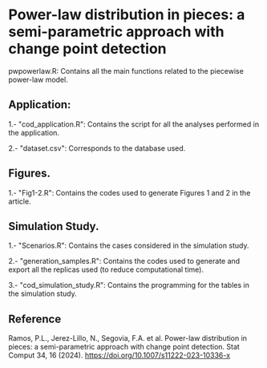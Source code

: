 # Power-law distribution in pieces: a semi-parametric approach with change point detection

pwpowerlaw.R: Contains all the main functions related to the piecewise power-law model.

## Application:
1.- "cod_application.R": Contains the script for all the analyses performed in the application.

2.- "dataset.csv": Corresponds to the database used.

## Figures.
1.- "Fig1-2.R": Contains the codes used to generate Figures 1 and 2 in the article.

## Simulation Study.
1.- "Scenarios.R": Contains the cases considered in the simulation study.

2.- "generation_samples.R": Contains the codes used to generate and export all the replicas used (to reduce computational time).

3.- "cod_simulation_study.R": Contains the programming for the tables in the simulation study.

## Reference
Ramos, P.L., Jerez-Lillo, N., Segovia, F.A. et al. Power-law distribution in pieces: a semi-parametric approach with change point detection. Stat Comput 34, 16 (2024). https://doi.org/10.1007/s11222-023-10336-x
